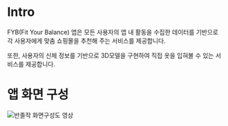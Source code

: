 # Intro
FYB(Fit Your Balance) 앱은 모든 사용자의 앱 내 활동을 수집한 데이터를 기반으로 각 사용자에게 맞춤 쇼핑몰을 추천해 주는 서비스를 제공합니다.

또한, 사용자의 신체 정보를 기반으로 3D모델을 구현하여 직접 옷을 입혀볼 수 있는 서비스를 제공합니다.

# 앱 화면 구성
![반졸작 화면구성도 영상](https://github.com/xogus3492/Front_Android/assets/77439799/8620ad6a-5df6-4ffd-aa38-cb4bd37f129c)
